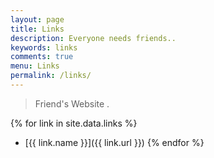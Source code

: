```yaml
---
layout: page
title: Links
description: Everyone needs friends..
keywords: links
comments: true
menu: Links
permalink: /links/
---
```


>Friend's Website .

{% for link in site.data.links %}
* [{{ link.name }}]({{ link.url }})
{% endfor %}
